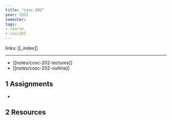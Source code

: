 ```yaml
---
title: "cosc-202"
year: 2022
semester: 
tags: 
- course 
- cosc202
---
```

links: [[_index]]

---

- [[notes/cosc-202-lectures]]
- [[notes/cosc-202-outline]]

## 1 Assignments

- 

## 2 Resources

